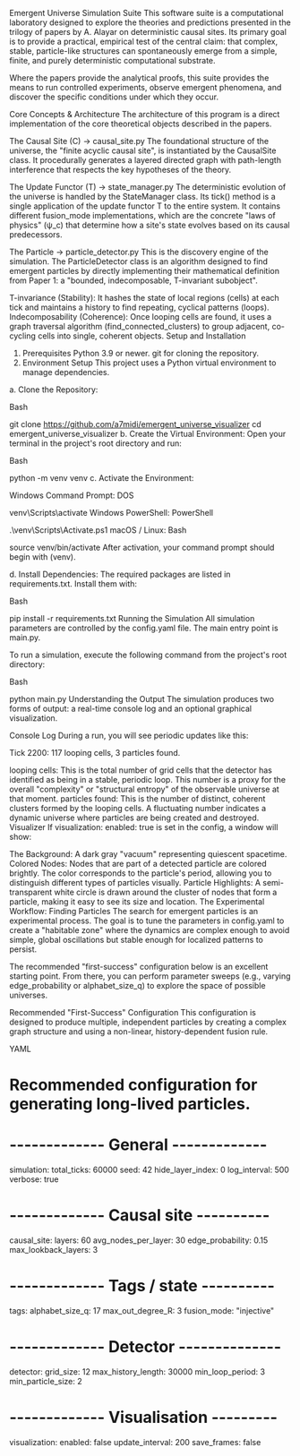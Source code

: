Emergent Universe Simulation Suite
This software suite is a computational laboratory designed to explore the theories and predictions presented in the trilogy of papers by A. Alayar on deterministic causal sites. Its primary goal is to provide a practical, empirical test of the central claim: that complex, stable, particle-like structures can spontaneously emerge from a simple, finite, and purely deterministic computational substrate.



Where the papers provide the analytical proofs, this suite provides the means to run controlled experiments, observe emergent phenomena, and discover the specific conditions under which they occur.

Core Concepts & Architecture
The architecture of this program is a direct implementation of the core theoretical objects described in the papers.

The Causal Site (C) → causal_site.py
The foundational structure of the universe, the "finite acyclic causal site", is instantiated by the CausalSite class. It procedurally generates a layered directed graph with path-length interference that respects the key hypotheses of the theory.



The Update Functor (T) → state_manager.py
The deterministic evolution of the universe is handled by the StateManager class. Its tick() method is a single application of the update functor T to the entire system. It contains different fusion_mode implementations, which are the concrete "laws of physics" (ψ_c) that determine how a site's state evolves based on its causal predecessors.


The Particle → particle_detector.py
This is the discovery engine of the simulation. The ParticleDetector class is an algorithm designed to find emergent particles by directly implementing their mathematical definition from Paper 1: a "bounded, indecomposable, T-invariant subobject".

T-invariance (Stability): It hashes the state of local regions (cells) at each tick and maintains a history to find repeating, cyclical patterns (loops).
Indecomposability (Coherence): Once looping cells are found, it uses a graph traversal algorithm (find_connected_clusters) to group adjacent, co-cycling cells into single, coherent objects.
Setup and Installation
1. Prerequisites
Python 3.9 or newer.
git for cloning the repository.
2. Environment Setup
This project uses a Python virtual environment to manage dependencies.

a. Clone the Repository:

Bash

git clone <https://github.com/a7midi/emergent_universe_visualizer>
cd emergent_universe_visualizer
b. Create the Virtual Environment:
Open your terminal in the project's root directory and run:

Bash

python -m venv venv
c. Activate the Environment:

Windows Command Prompt:
DOS

venv\Scripts\activate
Windows PowerShell:
PowerShell

.\venv\Scripts\Activate.ps1
macOS / Linux:
Bash

source venv/bin/activate
After activation, your command prompt should begin with (venv).

d. Install Dependencies:
The required packages are listed in requirements.txt. Install them with:

Bash

pip install -r requirements.txt
Running the Simulation
All simulation parameters are controlled by the config.yaml file. The main entry point is main.py.

To run a simulation, execute the following command from the project's root directory:

Bash

python main.py
Understanding the Output
The simulation produces two forms of output: a real-time console log and an optional graphical visualization.

Console Log
During a run, you will see periodic updates like this:

Tick 2200: 117 looping cells, 3 particles found.

looping cells: This is the total number of grid cells that the detector has identified as being in a stable, periodic loop. This number is a proxy for the overall "complexity" or "structural entropy" of the observable universe at that moment.
particles found: This is the number of distinct, coherent clusters formed by the looping cells. A fluctuating number indicates a dynamic universe where particles are being created and destroyed.
Visualizer
If visualization: enabled: true is set in the config, a window will show:

The Background: A dark gray "vacuum" representing quiescent spacetime.
Colored Nodes: Nodes that are part of a detected particle are colored brightly. The color corresponds to the particle's period, allowing you to distinguish different types of particles visually.
Particle Highlights: A semi-transparent white circle is drawn around the cluster of nodes that form a particle, making it easy to see its size and location.
The Experimental Workflow: Finding Particles
The search for emergent particles is an experimental process. The goal is to tune the parameters in config.yaml to create a "habitable zone" where the dynamics are complex enough to avoid simple, global oscillations but stable enough for localized patterns to persist.

The recommended "first-success" configuration below is an excellent starting point. From there, you can perform parameter sweeps (e.g., varying edge_probability or alphabet_size_q) to explore the space of possible universes.

Recommended "First-Success" Configuration
This configuration is designed to produce multiple, independent particles by creating a complex graph structure and using a non-linear, history-dependent fusion rule.

YAML

# Recommended configuration for generating long-lived particles.

# ------------- General -------------
simulation:
  total_ticks: 60000
  seed: 42
  hide_layer_index: 0
  log_interval: 500
  verbose: true

# ------------- Causal site ----------
causal_site:
  layers: 60
  avg_nodes_per_layer: 30
  edge_probability: 0.15
  max_lookback_layers: 3

# ------------- Tags / state ----------
tags:
  alphabet_size_q: 17
  max_out_degree_R: 3
  fusion_mode: "injective"

# ------------- Detector --------------
detector:
  grid_size: 12
  max_history_length: 30000
  min_loop_period: 3
  min_particle_size: 2

# ------------- Visualisation ---------
visualization:
  enabled: false
  update_interval: 200
  save_frames: false
